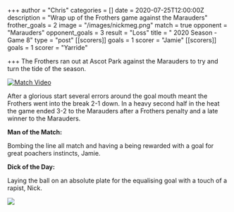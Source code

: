 +++
author = "Chris"
categories = []
date = 2020-07-25T12:00:00Z
description = "Wrap up of the Frothers game against the Marauders"
frother_goals = 2
image = "/images/nickmeg.png"
match = true
opponent = "Marauders"
opponent_goals = 3
result = "Loss"
title = " 2020 Season - Game 8"
type = "post"
[[scorers]]
goals = 1
scorer = "Jamie"
[[scorers]]
goals = 1
scorer = "Yarride"

+++
The Frothers ran out at Ascot Park against the Marauders to try and turn the tide of the season.

[![Match Video](https://img.youtube.com/vi/lZeah-QABwM/0.jpg)](https://www.youtube.com/watch?v=lZeah-QABwM)

After a glorious start several errors around the goal mouth meant the Frothers went into the break 2-1 down. In a heavy second half in the heat the game ended 3-2 to the Marauders after a Frothers penalty and a late winner to the Marauders.

**Man of the Match:**

Bombing the line all match and having a being rewarded with a goal for great poachers instincts, Jamie.

**Dick of the Day:**

Laying the ball on an absolute plate for the equalising goal with a touch of a rapist, Nick.

![](/images/nickmeg.png)
